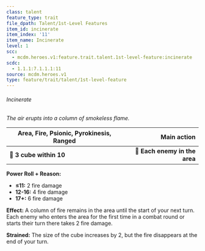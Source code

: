 ```yaml
---
class: talent
feature_type: trait
file_dpath: Talent/1st-Level Features
item_id: incinerate
item_index: '11'
item_name: Incinerate
level: 1
scc:
  - mcdm.heroes.v1:feature.trait.talent.1st-level-feature:incinerate
scdc:
  - 1.1.1:7.1.1.1:11
source: mcdm.heroes.v1
type: feature/trait/talent/1st-level-feature
---
```


###### Incinerate

*The air erupts into a column of smokeless flame.*

| **Area, Fire, Psionic, Pyrokinesis, Ranged** |               **Main action** |
| -------------------------------------------- | ----------------------------: |
| **📏 3 cube within 10**                      | **🎯 Each enemy in the area** |

**Power Roll + Reason:**

- **≤11:** 2 fire damage
- **12-16:** 4 fire damage
- **17+:** 6 fire damage

**Effect:** A column of fire remains in the area until the start of your next turn. Each enemy who enters the area for the first time in a combat round or starts their turn there takes 2 fire damage.

**Strained:** The size of the cube increases by 2, but the fire disappears at the end of your turn.
